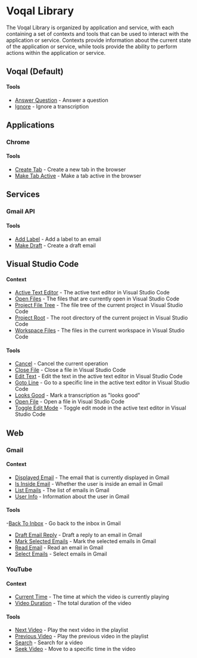 # Voqal Library

The Voqal Library is organized by application and service, with each containing a set of contexts
and tools that can be used to interact with the application or service. Contexts provide information about the current
state of the application or service, while tools provide the ability to perform actions within the application or
service.

## Voqal (Default)

#### Tools

- [Answer Question](./voqal/tools/answer_question) - Answer a question
- [Ignore](./voqal/tools/ignore) - Ignore a transcription

## Applications

### Chrome

#### Tools

- [Create Tab](./chrome/tools/create_tab) - Create a new tab in the browser
- [Make Tab Active](./chrome/tools/make_tab_active) - Make a tab active in the browser

## Services

### Gmail API

#### Tools

- [Add Label](./gmail_api/tools/add_label) - Add a label to an email
- [Make Draft](./gmail_api/tools/make_draft) - Create a draft email

## Visual Studio Code

#### Context

- [Active Text Editor](./vscode/context/active_text_editor) - The active text editor in Visual Studio Code
- [Open Files](./vscode/context/open_files) - The files that are currently open in Visual Studio Code
- [Project File Tree](./vscode/context/project_file_tree) - The file tree of the current project in Visual Studio Code
- [Project Root](./vscode/context/project_root) - The root directory of the current project in Visual Studio Code
- [Workspace Files](./vscode/context/workspace_files) - The files in the current workspace in Visual Studio Code

#### Tools

- [Cancel](./vscode/tools/cancel) - Cancel the current operation
- [Close File](./vscode/tools/close_file) - Close a file in Visual Studio Code
- [Edit Text](./vscode/tools/edit_text) - Edit the text in the active text editor in Visual Studio Code
- [Goto Line](./vscode/tools/goto_line) - Go to a specific line in the active text editor in Visual Studio Code
- [Looks Good](./vscode/tools/looks_good) - Mark a transcription as "looks good"
- [Open File](./vscode/tools/open_file) - Open a file in Visual Studio Code
- [Toggle Edit Mode](./vscode/tools/toggle_edit_mode) - Toggle edit mode in the active text editor in Visual Studio Code

## Web

### Gmail

#### Context

- [Displayed Email](./gmail/context/displayed_email) - The email that is currently displayed in Gmail
- [Is Inside Email](./gmail/context/is_inside_email) - Whether the user is inside an email in Gmail
- [List Emails](./gmail/context/list_emails) - The list of emails in Gmail
- [User Info](./gmail/context/user_info) - Information about the user in Gmail

#### Tools

-[Back To Inbox](./gmail/tools/back_to_inbox) - Go back to the inbox in Gmail
- [Draft Email Reply](./gmail/tools/draft_email_reply) - Draft a reply to an email in Gmail
- [Mark Selected Emails](./gmail/tools/mark_selected_emails) - Mark the selected emails in Gmail
- [Read Email](./gmail/tools/read_email) - Read an email in Gmail
- [Select Emails](./gmail/tools/select_emails) - Select emails in Gmail

### YouTube

#### Context

- [Current Time](./youtube/context/current_time) - The time at which the video is currently playing
- [Video Duration](./youtube/context/video_duration) - The total duration of the video

#### Tools

- [Next Video](./youtube/tools/next_video) - Play the next video in the playlist
- [Previous Video](./youtube/tools/previous_video) - Play the previous video in the playlist
- [Search](./youtube/tools/search) - Search for a video
- [Seek Video](./youtube/tools/seek_video) - Move to a specific time in the video
